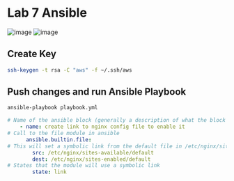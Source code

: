 # Lab 7 Ansible


![image](https://github.com/user-attachments/assets/cb690291-7dff-4951-a323-807e80539fc4)
![image](https://github.com/user-attachments/assets/155a915c-7643-457e-be33-79d49c3c6ec7)

## Create Key
```bash
ssh-keygen -t rsa -C "aws" -f ~/.ssh/aws
```

## Push changes and run Ansible Playbook
```bash
ansible-playbook playbook.yml
```

```yml
# Name of the ansible block (generally a description of what the block does)
    - name: create link to nginx config file to enable it
# Call to the file module in ansible
      ansible.builtin.file:
# This will set a symbolic link from the default file in /etc/nginx/sites-available to /etc/nginx/sites-enabled/default
        src: /etc/nginx/sites-available/default
        dest: /etc/nginx/sites-enabled/default
# States that the module will use a symbolic link
        state: link
```
